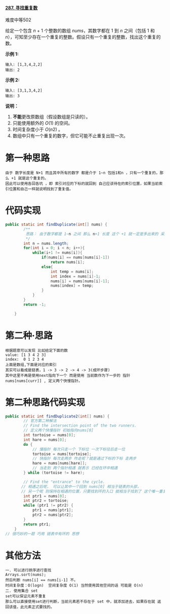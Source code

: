 #### [287. 寻找重复数](https://leetcode-cn.com/problems/find-the-duplicate-number/)

难度中等502

给定一个包含 *n* + 1 个整数的数组 *nums*，其数字都在 1 到 *n* 之间（包括 1 和 *n*），可知至少存在一个重复的整数。假设只有一个重复的整数，找出这个重复的数。

**示例 1:**

```
输入: [1,3,4,2,2]
输出: 2
```

**示例 2:**

```
输入: [3,1,3,4,2]
输出: 3
```

**说明：**

1. **不能**更改原数组（假设数组是只读的）。
2. 只能使用额外的 *O*(1) 的空间。
3. 时间复杂度小于 *O*(*n*2) 。
4. 数组中只有一个重复的数字，但它可能不止重复出现一次。



# 第一种思路

```
由于 数字长度是 N+1 而且其中所有的数字 都是介于 1~n 包括1和n ，只有一个重复的，那么 +1 就是这个重复的。
因此可以使用各回各坑 ，即 索引对应的下标的就回到 自己应该待在的索引位置，如果当前索引位置和自己一样就说明找到了重复值。

```

# 代码实现

```java
public static int findDuplicate(int[] nums) {
        /**
         思路： 由于数字都是 1~n 之间 那么 n+1 长度 这个 +1 就一定是多出来的 采用调位置的方法
         */
        int n = nums.length;
        for(int i = 0; i < n; i++){
            while(i+1 != nums[i]){
                if(nums[i] == nums[nums[i]-1])
                    return nums[i];
                else{
                    int temp = nums[i];
                    int index = nums[i]-1;
                    nums[i] = nums[nums[i]-1];
                    nums[index] = temp;
                }
            }
        }
        return -1;

    }
```



# 第二种·思路

```
根据题意可以发现 比如给定下面的数
value: [1 3 4 2 3]
index:  0 1 2 3 4
上面是数组,下面是对应的索引
其实可以看成是链表，1 -> 3 -> 2 -> 4 -> 3(成环步骤)
其中这里不再是使用next指向下一个 而是使用 当前数作为下一步的 指针
nums[nums[curr]] , 定义两个快慢指针。
```

# 第二种思路代码实现

```java
public static int findDuplicate2(int[] nums) {
        // 官方第二种解法
        // Find the intersection point of the two runners.
    	// 定义两个快慢指针 初始指向nums[0]
        int tortoise = nums[0];
        int hare = nums[0];
        do {
            // 慢指针 每次只走一个 下标位 一次下标往后走一位
            tortoise = nums[tortoise]; 
            // 快指针 每次走两步 咋走呢？就是通过下标的下标 走两步
            hare = nums[nums[hare]];
            // 当走到 两个指针相遇 就表示 已经在环中相遇
        } while (tortoise != hare);

        // Find the "entrance" to the cycle.
       // 相遇之后呢， 可以让其中一个回到 nums[0] 相当于链表的头部，
       // 另一个呢 则保持在相遇的位置，只要找到环的入口 就相当于找到了 这个唯一重复的元素
        int ptr1 = nums[0];
        int ptr2 = tortoise;
        while (ptr1 != ptr2) {
            ptr1 = nums[ptr1];
            ptr2 = nums[ptr2];
        }
        return ptr1;
    }
// 很巧妙的一题 巧用 链表中有环的 思想
```

# 其他方法

```
一. 可以进行排序进行查找 
Arrays.sort(nums);
然后判断 nums[i] == nums[i-1] 不。
时间复杂度：O(logn)  空间复杂度 O(1) 当然使用其他空间的话 可能是 O(n)
二. 使用集合 set
set可以保证元素不重复
那么可以直接使用set进行判断，当前元素若不存在于 set 中，就添加进去，如果存在就 返回该值，此元素正式要找的。
```

